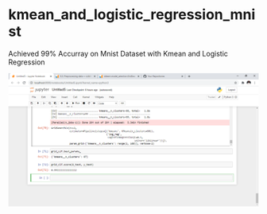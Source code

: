 # kmean_and_logistic_regression_mnist

Achieved 99% Accurray on Mnist Dataset with Kmean and Logistic Regression

<img src="https://github.com/Nafsun/kmean_and_logistic_regression_mnist/blob/main/kmean_and_logistic_regression_mnist_99%25.png" alt="Achieved 99% Accurray on Mnist Dataset with Kmean and Logistic Regression">
